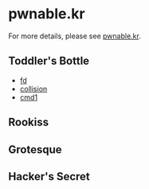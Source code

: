 # pwnable.kr

For more details, please see [pwnable.kr](http://pwnable.kr/play.php).

## Toddler's Bottle

- [fd](fd/README.md)
- [collision](collision/README.md)
- [cmd1](cmd1/README.md)

## Rookiss

## Grotesque

## Hacker's Secret
